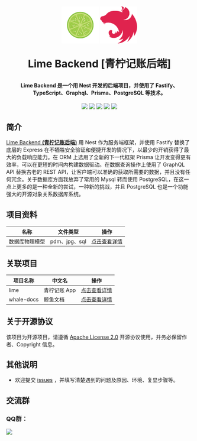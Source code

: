 <p align="center">
	<img alt="logo" height="100px" width="100px" src="https://raw.githubusercontent.com/feiyu-rs/whale-docs/main/public/images/logo/lime_logo.png">
	<img alt="logo" height="100px" width="100px" src="https://raw.githubusercontent.com/feiyu-rs/whale-docs/main/public/images/logo/nestjs_logo.png">
</p>
<h1 align="center" style="margin: 30px 0 30px; font-weight: bold;">Lime Backend [青柠记账后端]</h1>
<h4 align="center">Lime Backend 是一个用 Nest 开发的后端项目，并使用了 Fastify、TypeScript、Graphql、Prisma、PostgreSQL 等技术。</h4>
<p align="center">
	<a><img src="https://img.shields.io/github/stars/feiyu-rs/lime-backend?style=social"></a>
    <a><img src="https://img.shields.io/github/forks/feiyu-rs/lime-backend?style=social"></a>
	<a><img src="https://img.shields.io/github/issues/feiyu-rs/lime-backend"></a>
	<a><img src="https://img.shields.io/github/repo-size/feiyu-rs/lime-backend"></a>
	<a><img src="https://img.shields.io/github/license/feiyu-rs/lime-backend"></a>
</p>

## 简介

[Lime Backend **(青柠记账后端)**](https://github.com/feiyu-rs/lime-backend) 用 Nest 作为服务端框架，并使用 Fastify 替换了底层的 Express
在不牺牲安全验证和便捷开发的情况下，以最少的开销获得了最大的负载响应能力。在 ORM 上选用了全新的下一代框架 Prisma 让开发变得更有效率，可以在更短的时间内构建数据驱动。在数据查询操作上使用了 GraphQL API 替换古老的
REST API，让客户端可以准确的获取所需要的数据，并且没有任何冗余。关于数据库方面我放弃了常用的 Mysql 转而使用 PostgreSQL，在这一点上更多的是一种全新的尝试，一种新的挑战，并且 PostgreSQL
也是一个功能强大的开源对象关系数据库系统。

## 项目资料

| 名称 | 文件类型 | 操作  |
| ---|------|-----|
| 数据库物理模型  | pdm、jpg、sql | [点击查看详情](https://github.com/feiyu-rs/whale-docs/tree/main/lime/%E6%95%B0%E6%8D%AE%E5%BA%93%E7%89%A9%E7%90%86%E6%A8%A1%E5%9E%8B%E5%9B%BE) |

## 关联项目

| 项目名称 | 中文名      | 操作  |
|------------|----------|-----|
| lime       | 青柠记账 App |[点击查看详情](https://github.com/feiyu-rs/lime)|
| whale-docs | 鲸鱼文档     |[点击查看详情](https://github.com/feiyu-rs/whale-docs)|

## 关于开源协议

该项目为开源项目，请遵循 [Apache License 2.0](https://github.com/feiyu-rs/lime-backend/blob/main/LICENSE) 开源协议使用，并务必保留作者、Copyright
信息。

## 其他说明

- 欢迎提交 [issues](https://github.com/feiyu-rs/lime-backend/issues) ，并填写清楚遇到的问题及原因、环境、复显步骤等。

## 交流群

### QQ群：

<a href="https://qm.qq.com/cgi-bin/qm/qr?k=2Qcv_tL-4hJQJpy8y41cpkx5tM-ENWaO&jump_from=webapi"><img src="https://img.shields.io/badge/%E5%8F%AF%E5%8A%A0-742462745-brightgreen"></a>